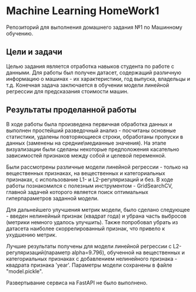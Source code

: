 # Machine Learning HomeWork1
Репозиторий для выполнения домашнего задания №1 по Машинному обучению.
## Цели и задачи
Целью задания является отработка навыков студента по работе с данными.
Для работы был получен датасет, содержащий различную информацию о машинах - их характеристики, год выпуска, владельцы и т.д. 
Конечная задача заключается в обучении модели линейной регрессии для предсказания стоимости машин.
## Результаты проделанной работы
В ходе работы была произведена первичная обработка данных и выполнен простейший разведочный анализ - посчитаны основные статистики,
удалены повторяющиеся строки, обработаны пропуски в данных (заменены на средние\медианные значения).
На этапе визуализации были сделаны некоторые предположения касательно зависимостей признаков между собой и целевой переменной. 

Были рассмотрены различные модели линейной регрессии - только на вещественных признаках, на вещественных и категориальных признаках,
с использование L1- и L2-регуляризаций и без. В ходе работы познакомился с полезным инструментом - GridSearchCV, главной задачей которого
является поиск оптимальных гиперпараметров заданной модели.

Для дальнейшего улучшения метрик модели, было сделано следующее - введен нелинейный признак (квадрат года) и убрана часть выбросов (метрики
немного удалось улучшить). Также попробовал убрать из датасета наиболее скоррелированный признак, что привело к ухудшению метрик.

Лучшие результаты получены для модели линейной регрессии с L2-регуляризаций(параметр alpha=9.796), обученной на вещественных и категориальных признаках с
добавлением нелинейного признака - квадрата признака 'year'. Параметры модели сохранены в файле "model.pickle".

Развертывание сервиса на FastAPI не было выполнено.

